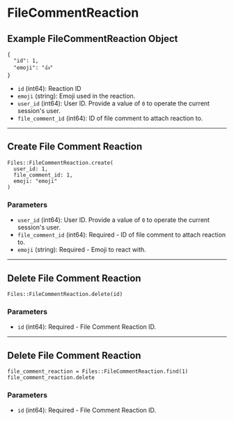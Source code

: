 # FileCommentReaction

## Example FileCommentReaction Object

```
{
  "id": 1,
  "emoji": "👍"
}
```

* `id` (int64): Reaction ID
* `emoji` (string): Emoji used in the reaction.
* `user_id` (int64): User ID.  Provide a value of `0` to operate the current session's user.
* `file_comment_id` (int64): ID of file comment to attach reaction to.


---

## Create File Comment Reaction

```
Files::FileCommentReaction.create(
  user_id: 1, 
  file_comment_id: 1, 
  emoji: "emoji"
)
```

### Parameters

* `user_id` (int64): User ID.  Provide a value of `0` to operate the current session's user.
* `file_comment_id` (int64): Required - ID of file comment to attach reaction to.
* `emoji` (string): Required - Emoji to react with.


---

## Delete File Comment Reaction

```
Files::FileCommentReaction.delete(id)
```

### Parameters

* `id` (int64): Required - File Comment Reaction ID.


---

## Delete File Comment Reaction

```
file_comment_reaction = Files::FileCommentReaction.find(1)
file_comment_reaction.delete
```

### Parameters

* `id` (int64): Required - File Comment Reaction ID.
